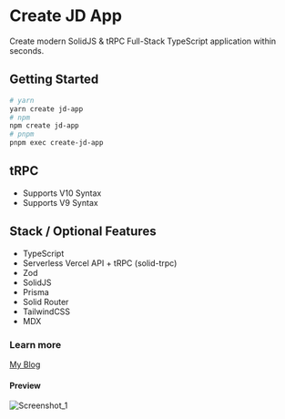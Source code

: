 # Create JD App

Create modern SolidJS & tRPC Full-Stack TypeScript application within seconds.

## Getting Started

```bash
# yarn
yarn create jd-app
# npm
npm create jd-app
# pnpm
pnpm exec create-jd-app
```

## tRPC

- Supports V10 Syntax
- Supports V9 Syntax

## Stack / Optional Features

- TypeScript
- Serverless Vercel API + tRPC (solid-trpc)
- Zod
- SolidJS
- Prisma
- Solid Router
- TailwindCSS
- MDX

### Learn more

[My Blog](https://portfolio-orjdev.vercel.app/blog/create-jd-app-1)

#### Preview

![Screenshot_1](https://user-images.githubusercontent.com/91349014/193575494-7882cef6-a1f1-4f87-9406-45dd49cf0c92.png)
